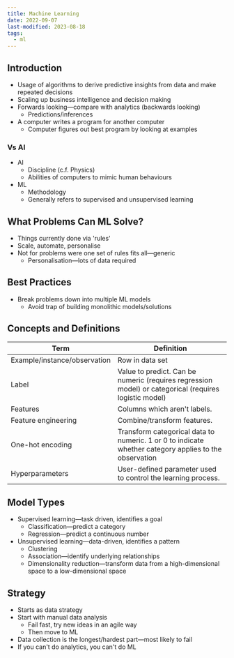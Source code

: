 ```yaml
---
title: Machine Learning
date: 2022-09-07
last-modified: 2023-08-18
tags:
  - ml
---
```


## Introduction

- Usage of algorithms to derive predictive insights from data and make repeated decisions
- Scaling up business intelligence and decision making
- Forwards looking—compare with analytics (backwards looking)
	- Predictions/inferences
- A computer writes a program for another computer
	- Computer figures out best program by looking at examples

### Vs AI

- AI
	- Discipline (c.f. Physics)
	- Abilities of computers to mimic human behaviours
- ML
	- Methodology
	- Generally refers to supervised and unsupervised learning

## What Problems Can ML Solve?

- Things currently done via 'rules'
- Scale, automate, personalise
- Not for problems were one set of rules fits all—generic
	- Personalisation—lots of data required

## Best Practices

- Break problems down into multiple ML models
	- Avoid trap of building monolithic models/solutions

## Concepts and Definitions

| Term                         | Definition                                                                                            |
| ---------------------------- | ----------------------------------------------------------------------------------------------------- |
| Example/instance/observation | Row in data set                                                                                       |
| Label                        | Value to predict. Can be numeric (requires regression model) or categorical (requires logistic model) |
| Features                     | Columns which aren't labels.                                                                          |
| Feature engineering          | Combine/transform features.                                                                           |
| One-hot encoding             | Transform categorical data to numeric. 1 or 0 to indicate whether category applies to the observation |
| Hyperparameters              | User-defined parameter used to control the learning process.                                          |

## Model Types

- Supervised learning—task driven, identifies a goal
	- Classification—predict a category
	- Regression—predict a continuous number
- Unsupervised learning—data-driven, identifies a pattern
	- Clustering
	- Association—identify underlying relationships
	- Dimensionality reduction—transform data from a high-dimensional space to a low-dimensional space

## Strategy

- Starts as data strategy
- Start with manual data analysis
	- Fail fast, try new ideas in an agile way
	- Then move to ML
- Data collection is the longest/hardest part—most likely to fail
- If you can't do analytics, you can't do ML
